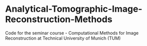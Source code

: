 # Analytical-Tomographic-Image-Reconstruction-Methods
Code for the seminar course - Computational Methods for Image Reconstruction at Technical University of Munich (TUM)
